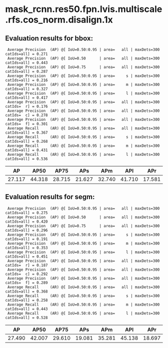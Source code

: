 # mask_rcnn.res50.fpn.lvis.multiscale.rfs.cos_norm.disalign.1x  

## Evaluation results for bbox:  

```  
 Average Precision  (AP) @[ IoU=0.50:0.95 | area=   all | maxDets=300 catIds=all] = 0.271
 Average Precision  (AP) @[ IoU=0.50      | area=   all | maxDets=300 catIds=all] = 0.443
 Average Precision  (AP) @[ IoU=0.75      | area=   all | maxDets=300 catIds=all] = 0.287
 Average Precision  (AP) @[ IoU=0.50:0.95 | area=     s | maxDets=300 catIds=all] = 0.216
 Average Precision  (AP) @[ IoU=0.50:0.95 | area=     m | maxDets=300 catIds=all] = 0.327
 Average Precision  (AP) @[ IoU=0.50:0.95 | area=     l | maxDets=300 catIds=all] = 0.417
 Average Precision  (AP) @[ IoU=0.50:0.95 | area=   all | maxDets=300 catIds=  r] = 0.176
 Average Precision  (AP) @[ IoU=0.50:0.95 | area=   all | maxDets=300 catIds=  c] = 0.278
 Average Precision  (AP) @[ IoU=0.50:0.95 | area=   all | maxDets=300 catIds=  f] = 0.301
 Average Recall     (AR) @[ IoU=0.50:0.95 | area=   all | maxDets=300 catIds=all] = 0.367
 Average Recall     (AR) @[ IoU=0.50:0.95 | area=     s | maxDets=300 catIds=all] = 0.268
 Average Recall     (AR) @[ IoU=0.50:0.95 | area=     m | maxDets=300 catIds=all] = 0.431
 Average Recall     (AR) @[ IoU=0.50:0.95 | area=     l | maxDets=300 catIds=all] = 0.536
```  
|   AP   |  AP50  |  AP75  |  APs   |  APm   |  APl   |  APr   |  APc   |  APf   |  
|:------:|:------:|:------:|:------:|:------:|:------:|:------:|:------:|:------:|  
| 27.117 | 44.318 | 28.715 | 21.627 | 32.740 | 41.710 | 17.581 | 27.771 | 30.107 |


## Evaluation results for segm:  

```  
 Average Precision  (AP) @[ IoU=0.50:0.95 | area=   all | maxDets=300 catIds=all] = 0.275
 Average Precision  (AP) @[ IoU=0.50      | area=   all | maxDets=300 catIds=all] = 0.420
 Average Precision  (AP) @[ IoU=0.75      | area=   all | maxDets=300 catIds=all] = 0.296
 Average Precision  (AP) @[ IoU=0.50:0.95 | area=     s | maxDets=300 catIds=all] = 0.191
 Average Precision  (AP) @[ IoU=0.50:0.95 | area=     m | maxDets=300 catIds=all] = 0.353
 Average Precision  (AP) @[ IoU=0.50:0.95 | area=     l | maxDets=300 catIds=all] = 0.451
 Average Precision  (AP) @[ IoU=0.50:0.95 | area=   all | maxDets=300 catIds=  r] = 0.187
 Average Precision  (AP) @[ IoU=0.50:0.95 | area=   all | maxDets=300 catIds=  c] = 0.292
 Average Precision  (AP) @[ IoU=0.50:0.95 | area=   all | maxDets=300 catIds=  f] = 0.289
 Average Recall     (AR) @[ IoU=0.50:0.95 | area=   all | maxDets=300 catIds=all] = 0.368
 Average Recall     (AR) @[ IoU=0.50:0.95 | area=     s | maxDets=300 catIds=all] = 0.258
 Average Recall     (AR) @[ IoU=0.50:0.95 | area=     m | maxDets=300 catIds=all] = 0.443
 Average Recall     (AR) @[ IoU=0.50:0.95 | area=     l | maxDets=300 catIds=all] = 0.528
```  
|   AP   |  AP50  |  AP75  |  APs   |  APm   |  APl   |  APr   |  APc   |  APf   |  
|:------:|:------:|:------:|:------:|:------:|:------:|:------:|:------:|:------:|  
| 27.490 | 42.007 | 29.610 | 19.081 | 35.281 | 45.138 | 18.697 | 29.165 | 28.905 |
